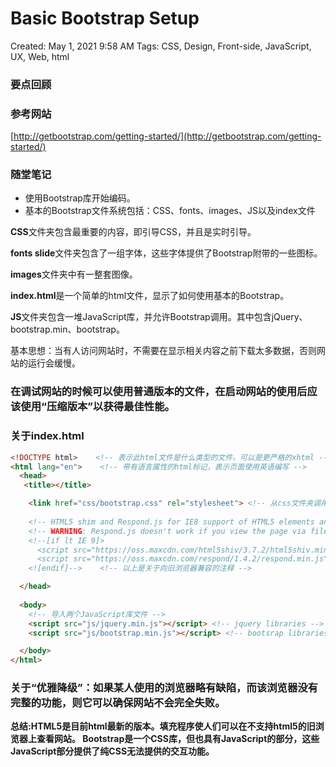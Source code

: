 # Basic Bootstrap Setup

Created: May 1, 2021 9:58 AM
Tags: CSS, Design, Front-side, JavaScript, UX, Web, html

### 要点回顾

### 参考网站

[http://getbootstrap.com/getting-started/](http://getbootstrap.com/getting-started/)

### 随堂笔记

- 使用Bootstrap库开始编码。
- 基本的Bootstrap文件系统包括：CSS、fonts、images、JS以及index文件

**CSS**文件夹包含最重要的内容，即引导CSS，并且是实时引导。

**fonts slide**文件夹包含了一组字体，这些字体提供了Bootstrap附带的一些图标。

**images**文件夹中有一整套图像。

**index.html**是一个简单的html文件，显示了如何使用基本的Bootstrap。

**JS**文件夹包含一堆JavaScript库，并允许Bootstrap调用。其中包含jQuery、bootstrap.min、bootstrap。

基本思想：当有人访问网站时，不需要在显示相关内容之前下载太多数据，否则网站的运行会缓慢。

### 在调试网站的时候可以使用普通版本的文件，在启动网站的使用后应该使用“压缩版本”以获得最佳性能。

### 关于index.html

```html
<!DOCTYPE html>    <!-- 表示此html文件是什么类型的文件，可以是更严格的xhtml -->
<html lang="en">    <!-- 带有语言属性的html标记，表示页面使用英语编写 -->
  <head>
   <title></title>

    <link href="css/bootstrap.css" rel="stylesheet"> <!-- 从css文件夹调用bootstrap -->
    
    <!-- HTML5 shim and Respond.js for IE8 support of HTML5 elements and media queries -->
    <!-- WARNING: Respond.js doesn't work if you view the page via file:// -->
    <!--[if lt IE 9]>
      <script src="https://oss.maxcdn.com/html5shiv/3.7.2/html5shiv.min.js"></script>
      <script src="https://oss.maxcdn.com/respond/1.4.2/respond.min.js"></script>
    <![endif]-->    <!-- 以上是关于向旧浏览器兼容的注释 -->

  </head>
  
  <body>
    <!-- 导入两个JavaScript库文件 -->
    <script src="js/jquery.min.js"></script> <!-- jquery libraries -->
    <script src="js/bootstrap.min.js"></script> <!-- bootsrap libraries -->

  </body>
</html>
```

### 关于“优雅降级”：如果某人使用的浏览器略有缺陷，而该浏览器没有完整的功能，则它可以确保网站不会完全失败。

**总结:HTML5是目前html最新的版本。填充程序使人们可以在不支持html5的旧浏览器上查看网站。    Bootstrap是一个CSS库，但也具有JavaScript的部分，这些JavaScript部分提供了纯CSS无法提供的交互功能。**
